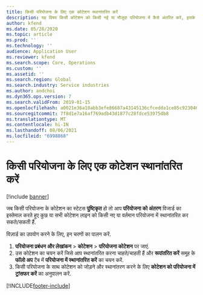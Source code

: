 ```yaml
---
title: किसी परियोजना के लिए एक कोटेशन स्थानांतरित करें
description: यह विषय किसी कोटेशन को किसी नई या मौजूदा परियोजना में कैसे अंतरित करें, इसके बारे में जानकारी देता है.
author: kfend
ms.date: 05/28/2020
ms.topic: article
ms.prod: ''
ms.technology: ''
audience: Application User
ms.reviewer: kfend
ms.search.scope: Core, Operations
ms.custom: ''
ms.assetid: ''
ms.search.region: Global
ms.search.industry: Service industries
ms.author: andchoi
ms.dyn365.ops.version: 7
ms.search.validFrom: 2019-01-15
ms.openlocfilehash: a0021e36a18abb3efe86687a43145136cfcedda1ce85c92304608bf2e7270598
ms.sourcegitcommit: 7f8d1e7a16af769adb43d1877c28fdce53975db8
ms.translationtype: MT
ms.contentlocale: hi-IN
ms.lasthandoff: 08/06/2021
ms.locfileid: "6998868"
---
```

# <a name="transfer-a-quotation-to-a-project"></a>किसी परियोजना के लिए एक कोटेशन स्थानांतरित करें

[!include [banner](../includes/banner.md)]

जब किसी परियोजना के कोटेशन का स्टेटस **पुष्टिकृत** हो तो आप **परियोजना को अंतरण** विजार्ड का इस्तेमाल करते हुए कुछ या सभी कोटेशन लाइन को किसी नए या वर्तमान परियोजना में स्थानांतरित कर सकते/सकती हैं. 

विज़ार्ड का उपयोग करने के लिए, इन चरणों का पालन करें.

1. **परियोजना प्रबंधन और लेखांकन** > **कोटेशन** > **परियोजना कोटेशन** पर जाएं.
2. उस कोटेशन का चयन करें जिसे आप स्थानांतरित करना चाहते/चाहती हैं और **रूपांतरित करें** समूह के **फॉलो अप** टैब में **परियोजना में स्थानांतरित करें** का चयन करें.
3. किसी परियोजना के साथ कोटेशन को जोड़ने और स्थानांतरण करने के लिए **कोटेशन को परियोजना में ट्रांसफर करें** का अनुपालन करें.


[!INCLUDE[footer-include](../includes/footer-banner.md)]
